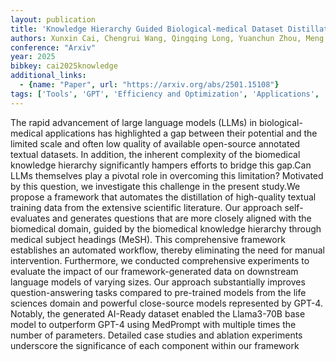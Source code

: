 ```yaml
---
layout: publication
title: 'Knowledge Hierarchy Guided Biological-medical Dataset Distillation For Domain LLM Training'
authors: Xunxin Cai, Chengrui Wang, Qingqing Long, Yuanchun Zhou, Meng Xiao
conference: "Arxiv"
year: 2025
bibkey: cai2025knowledge
additional_links:
  - {name: "Paper", url: "https://arxiv.org/abs/2501.15108"}
tags: ['Tools', 'GPT', 'Efficiency and Optimization', 'Applications', 'Model Architecture', 'Training Techniques', 'Prompting', 'Distillation']
---
```

The rapid advancement of large language models (LLMs) in biological-medical
applications has highlighted a gap between their potential and the limited
scale and often low quality of available open-source annotated textual
datasets. In addition, the inherent complexity of the biomedical knowledge
hierarchy significantly hampers efforts to bridge this gap.Can LLMs themselves
play a pivotal role in overcoming this limitation? Motivated by this question,
we investigate this challenge in the present study.We propose a framework that
automates the distillation of high-quality textual training data from the
extensive scientific literature. Our approach self-evaluates and generates
questions that are more closely aligned with the biomedical domain, guided by
the biomedical knowledge hierarchy through medical subject headings (MeSH).
This comprehensive framework establishes an automated workflow, thereby
eliminating the need for manual intervention. Furthermore, we conducted
comprehensive experiments to evaluate the impact of our framework-generated
data on downstream language models of varying sizes. Our approach substantially
improves question-answering tasks compared to pre-trained models from the life
sciences domain and powerful close-source models represented by GPT-4. Notably,
the generated AI-Ready dataset enabled the Llama3-70B base model to outperform
GPT-4 using MedPrompt with multiple times the number of parameters. Detailed
case studies and ablation experiments underscore the significance of each
component within our framework
